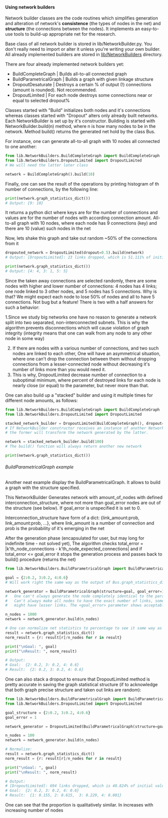 

#### Using network builders

Network builder classes are the code routines which simplifies generation and alteration of network's **consistence** (the types of nodes in the net) and **structure** (the connections between the nodes). It implements an easy-to-use tools to build-up appropriate net for the research.

Base class of all network builder is stored in lib/NetworkBuilder.py. You don't really need to import or alter it unless you're writing your own builder. All already implemented builders are stored in <u>lib/NetworkBuilders</u> directory.

There are four already implemented network builders yet:

* BuildCompleteGraph | Builds all-to-all connected graph
* BuildParametricalGraph | Builds a graph with given linkage structure
* DropoutDesaturate | Destroys a certain % of output (!) connections (amount is rounded). Not recommended.
* DropoutLimited | For each node destroys some connections near or equal to selected dropout%

Classes started with "Build" initializes both nodes and it's connections whereas classes started with "Dropout" alters only already built networks. Each NetworkBuilder is set up by it's constructor. Building is started with NetworkBuilder.build(n) method, where n is how many nodes to be in the network. Method build() returns the generated net hold by the class Bus.

For instance, one can generate all-to-all graph with 10 nodes all connected to one another:

```python
from lib.NetworkBuilders.BuildCompleteGraph import BuildCompleteGraph
from lib.NetworkBuilders.DropoutLimited import DropoutLimited
# We will need the latter later class

network = BuildCompleteGraph().build(10)
```

Finally, one can see the result of the operations by printing histogram of th number of connections, by the following line:

```python
print(network.graph_statistics_dict())
# Output: {9: 10}
```

It returns a python dict where keys are for the number of connections and values are for the number of nodes with according connection amount. All-to-all graph with 10 nodes, where each node has 9 connections (key) and there are 10 (value) such nodes in the net

Now, lets shake this graph and take out random ~50% of the connections from it

```python
dropouted_network = DropoutLimited(dropout=0.5).build(network)
# Output: [DropoutLimited]: 23 links dropped, which is 51.111% of initial value. The goal was 50.0%

print(network.graph_statistics_dict())
# Output: {4: 4, 3: 1, 5: 5}
```

Since the taken away connections are selected randomly, there are some nodes with higher and lower number of connections: 4 nodes has 4 links; one node linked to 3 other nodes, and 5 nodes has 5 connections. Why is that? We might expect each node to lose 50% of nodes and all to have 5 connections. Not bug but a feature! There is two with a half answers for such a behavior:

1.Since we study big networks one have no reason to generate a network split into two separated, non-interconnected subnets. This is why the algorithm prevents disconnections which will cause violation of graph integrity (integrity means that one can walk from any node to any other node in some way)

2. If there are nodes with a various number of connections, and two such nodes are linked to each other, One will have an asymmetrical situation, where one can't drop the connection between them without dropping connections from a lesser-connected node without decreasing it's number of links more than you would need it.
3. This is why, DropoutLimited decrease number of connection to a suboptimal minimum, where percent of destroyed links for each node is nearly close (or equal) to the <dropout> parameter, but never more than that.

One can also build up a "stacked" builder and using it multiple times for different node amounts, as follows:

```python
from lib.NetworkBuilders.BuildCompleteGraph import BuildCompleteGraph
from lib.NetworkBuilders.DropoutLimited import DropoutLimited

stacked_network_builder = DropoutLimited(BuildCompleteGraph(), dropout=0.5)
# If NetworkBuilder constructor receives an instance of another NetworkBuilder class as the first argument,
# the former will transform the network generated by the latter.

network = stacked_network_builder.build(100)
# The build() function will always return another new network

print(network.graph_statistics_dict())
```

###### BuildParametricalGraph example

Another neat example display the BuildParametricalGraph. It allows to build a graph with the structure specified.

This NetworkBuilder Generates network with amount_of_nodes with defined interconnection_structure, where not more than goal_error nodes are out of the structure (see below). If goal_error is unspecified it is set to 0.

Interconnection_structure have form of a dict: {link_amount:prob, link_amount:prob, ...},
where link_amount is a number of connection and prob is the probability of it's emerging in the net

After the generation phase (encapsulated for user, but may long for indefinite time - not solved yet),
The algorithm checks total_error = |k'th_node_connections - k'th_node_expected_connections| and if
total_error <= goal_error it stops the generation process and passes back to build() procedure (returns the net)

```python
from lib.NetworkBuilders.BuildParametricalGraph import BuildParametricalGraph

goal = {2:0.2, 3:0.2, 4:0.6}
# Will work right the same way as the output of Bus.graph_statistics_dict()

network_generator = BuildParametricalGraph(structure=goal, goal_error=1)
#   One can't always generate the node completely identical to the parameters given.
#   Can't always make all nodes to have the exact number of links, some of them
#   might have lesser links. The <goal_error> parameter shows acceptable lack of links in the net """

n_nodes = 1000
network = network_generator.build(n_nodes)

# One can normalize net statistics to percentage to see it same way as the goal structure:
result = network.graph_statistics_dict()
norm_result = {r: result[r]/n_nodes for r in result}

print("\nGoal: ", goal)
print("\nResult: ", norm_result)

# Output: 
# Goal:  {2: 0.2, 3: 0.2, 4: 0.6}
# Result:  {2: 0.2, 3: 0.2, 4: 0.6}
```



One can also stack a dropout to ensure that DropoutLimited method is pretty accurate in saving the graph statistical structure (if to acknowledge that both graph precise structure and taken out links are random):

```python
from lib.NetworkBuilders.BuildParametricalGraph import BuildParametricalGraph
from lib.NetworkBuilders.DropoutLimited import DropoutLimited

goal_structure = {2:0.2, 3:0.2, 4:0.6}
goal_error = 1

network_generator = DropoutLimited(BuildParametricalGraph(structure=goal_structure, goal_error=goal_error), dropout=0.5)

n_nodes = 100
network = network_generator.build(n_nodes)

# Normalize:
result = network.graph_statistics_dict()
norm_result = {r: result[r]/n_nodes for r in result}

print("\nGoal: ", goal)
print("\nResult: ", norm_result)

# Output:
# [DropoutLimited]: 694 links dropped, which is 40.824% of initial value. The goal was 50.0%
# Goal:  {2: 0.2, 3: 0.2, 4: 0.6}
# Result:  {1: 0.155, 2: 0.615,  3: 0.229, 4: 0.001}
```

One can see that the proportion is qualitatively similar. In increases with increasing number of nodes